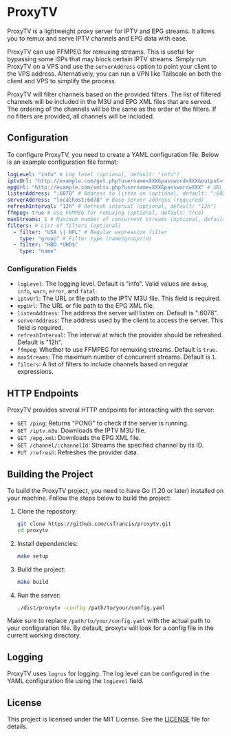 # ProxyTV

ProxyTV is a lightweight proxy server for IPTV and EPG streams. It allows you to remux and serve IPTV channels and EPG data with ease.

ProxyTV can use FFMPEG for remuxing streams. This is useful for bypassing some ISPs that may block certain IPTV streams. Simply run ProxyTV on a VPS and use the `serverAddress` option to point your client to the VPS address. Alternatively, you can run a VPN like Tailscale on both the client and VPS to simplify the process.

ProxyTV will filter channels based on the provided filters. The list of filtered channels will be included in the M3U and EPG XML files that are served. The ordering of the channels will be the same as the order of the filters. If no filters are provided, all channels will be included.

## Configuration

To configure ProxyTV, you need to create a YAML configuration file. Below is an example configuration file format:

```yaml
logLevel: "info" # Log level (optional, default: "info")
iptvUrl: "http://example.com/get.php?username=XXX&password=XXX&output=ts&type=m3u_plus" # URL to the IPTV M3U file (required)
epgUrl: "http://example.com/xmltv.php?username=XXX&password=XXX" # URL to the EPG XML file (required)
listenAddress: ":6078" # Address to listen on (optional, default: ":6078")
serverAddress: "localhost:6078" # Base server address (required)
refreshInterval: "12h" # Refresh interval (optional, default: "12h")
ffmpeg: true # Use FFMPEG for remuxing (optional, default: true)
maxStreams: 1 # Maximum number of concurrent streams (optional, default: 1)
filters: # List of filters (optional)
  - filter: "USA \| NFL" # Regular expression filter
    type: "group" # Filter type (name/group/id)
  - filter: "HBO.*UHD$"
    type: "name"
```

### Configuration Fields

- `logLevel`: The logging level. Default is "info". Valid values are `debug`, `info`, `warn`, `error`, and `fatal`.
- `iptvUrl`: The URL or file path to the IPTV M3U file. This field is required.
- `epgUrl`: The URL or file path to the EPG XML file.
- `listenAddress`: The address the server will listen on. Default is ":6078".
- `serverAddress`: The address used by the client to access the server. This field is required.
- `refreshInterval`: The interval at which the provider should be refreshed. Default is "12h".
- `ffmpeg`: Whether to use FFMPEG for remuxing streams. Default is `true`.
- `maxStreams`: The maximum number of concurrent streams. Default is `1`.
- `filters`: A list of filters to include channels based on regular expressions.

## HTTP Endpoints

ProxyTV provides several HTTP endpoints for interacting with the server:

- `GET /ping`: Returns "PONG" to check if the server is running.
- `GET /iptv.m3u`: Downloads the IPTV M3U file.
- `GET /epg.xml`: Downloads the EPG XML file.
- `GET /channel/:channelId`: Streams the specified channel by its ID.
- `PUT /refresh`: Refreshes the provider data.

## Building the Project

To build the ProxyTV project, you need to have Go (1.20 or later) installed on your machine. Follow the steps below to build the project:

1. Clone the repository:
    ```sh
    git clone https://github.com/csfrancis/proxytv.git
    cd proxytv
    ```

2. Install dependencies:
    ```sh
    make setup
    ```

3. Build the project:
    ```sh
    make build
    ```

4. Run the server:
    ```sh
    ./dist/proxytv -config /path/to/your/config.yaml
    ```

Make sure to replace `/path/to/your/config.yaml` with the actual path to your configuration file. By default, proxytv will look for a config file in the current working directory.

## Logging

ProxyTV uses `logrus` for logging. The log level can be configured in the YAML configuration file using the `logLevel` field.

## License

This project is licensed under the MIT License. See the [LICENSE](LICENSE) file for details.